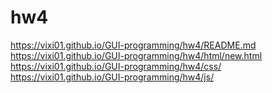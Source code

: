 # hw4<br />
https://vixi01.github.io/GUI-programming/hw4/README.md<br />
https://vixi01.github.io/GUI-programming/hw4/html/new.html<br />
https://vixi01.github.io/GUI-programming/hw4/css/<br />
https://vixi01.github.io/GUI-programming/hw4/js/

